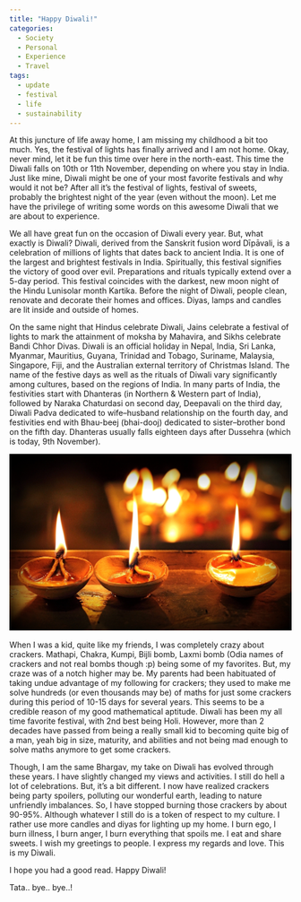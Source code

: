 ```yaml
---
title: "Happy Diwali!"
categories: 
  - Society
  - Personal
  - Experience
  - Travel
tags:
  - update
  - festival
  - life
  - sustainability
---
```

At this juncture of life away home, I am missing my childhood a bit too much. Yes, the festival of lights has finally arrived and I am not home. Okay, never mind, let it be fun this time over here in the north-east. This time the Diwali falls on 10th or 11th November, depending on where you stay in India. Just like mine, Diwali might be one of your most favorite festivals and why would it not be? After all it’s the festival of lights, festival of sweets, probably the brightest night of the year (even without the moon). Let me have the privilege of writing some words on this awesome Diwali that we are about to experience.

We all have great fun on the occasion of Diwali every year. But, what exactly is Diwali? Diwali, derived from the Sanskrit fusion word Dīpāvali, is a celebration of millions of lights that dates back to ancient India. It is one of the largest and brightest festivals in India. Spiritually, this festival signifies the victory of good over evil. Preparations and rituals typically extend over a 5-day period. This festival coincides with the darkest, new moon night of the Hindu Lunisolar month Kartika. Before the night of Diwali, people clean, renovate and decorate their homes and offices. Diyas, lamps and candles are lit inside and outside of homes.

On the same night that Hindus celebrate Diwali, Jains celebrate a festival of lights to mark the attainment of moksha by Mahavira, and Sikhs celebrate Bandi Chhor Divas. Diwali is an official holiday in Nepal, India, Sri Lanka, Myanmar, Mauritius, Guyana, Trinidad and Tobago, Suriname, Malaysia, Singapore, Fiji, and the Australian external territory of Christmas Island. The name of the festive days as well as the rituals of Diwali vary significantly among cultures, based on the regions of India. In many parts of India, the festivities start with Dhanteras (in Northern & Western part of India), followed by Naraka Chaturdasi on second day, Deepavali on the third day, Diwali Padva dedicated to wife–husband relationship on the fourth day, and festivities end with Bhau-beej (bhai-dooj) dedicated to sister–brother bond on the fifth day. Dhanteras usually falls eighteen days after Dussehra (which is today, 9th November).

<img class="img-responsive" src="/images/posts/life/diwali.jpg" alt="">

When I was a kid, quite like my friends, I was completely crazy about crackers. Mathapi, Chakra, Kumpi, Bijli bomb, Laxmi bomb (Odia names of crackers and not real bombs though :p) being some of my favorites. But, my craze was of a notch higher may be. My parents had been habituated of taking undue advantage of my following for crackers; they used to make me solve hundreds (or even thousands may be) of maths for just some crackers during this period of 10-15 days for several years. This seems to be a credible reason of my good mathematical aptitude. Diwali has been my all time favorite festival, with 2nd best being Holi. However, more than 2 decades have passed from being a really small kid to becoming quite big of a man, yeah big in size, maturity, and abilities and not being mad enough to solve maths anymore to get some crackers.

Though, I am the same Bhargav, my take on Diwali has evolved through these years. I have slightly changed my views and activities. I still do hell a lot of celebrations. But, it’s a bit different. I now have realized crackers being party spoilers, polluting our wonderful earth, leading to nature unfriendly imbalances. So, I have stopped burning those crackers by about 90-95%. Although whatever I still do is a token of respect to my culture. I rather use more candles and diyas for lighting up my home. I burn ego, I burn illness, I burn anger, I burn everything that spoils me. I eat and share sweets. I wish my greetings to people. I express my regards and love. This is my Diwali.

I hope you had a good read. Happy Diwali!

Tata.. bye.. bye..!
